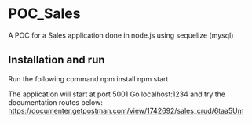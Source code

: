 # POC_Sales
A POC for a Sales application done in node.js using sequelize (mysql)

## Installation and run
Run the following command
    npm install
    npm start
    
The application will start at port 5001
Go localhost:1234 and try the documentation routes below:
https://documenter.getpostman.com/view/1742692/sales_crud/6taa5Um




